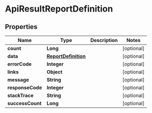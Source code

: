 
# ApiResultReportDefinition

## Properties
Name | Type | Description | Notes
------------ | ------------- | ------------- | -------------
**count** | **Long** |  |  [optional]
**data** | [**ReportDefinition**](ReportDefinition.md) |  |  [optional]
**errorCode** | **Integer** |  |  [optional]
**links** | **Object** |  |  [optional]
**message** | **String** |  |  [optional]
**responseCode** | **Integer** |  |  [optional]
**stackTrace** | **String** |  |  [optional]
**successCount** | **Long** |  |  [optional]



